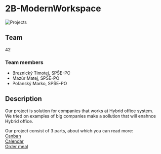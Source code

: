 # 2B-ModernWorkspace
![Projects](https://user-images.githubusercontent.com/41269745/115910456-23909300-a46d-11eb-97a0-1df7472018d4.png)

## Team

42

### Team members

- Breznický Timotej, SPŠE-PO
- Mazúr Matej, SPŠE-PO
- Poľanský Marko, SPŠE-PO

## Description

Our project is solution for companies that works at Hybrid office system. We tried on examples of big companies make a sollution that will enahnce Hybrid office.

Our project consist of 3 parts, about which you can read more:  
[Canban](https://github.com/42-HackKosice/2B-ModernWorkspace/blob/main/Canban/ReadMe.md)  
[Calendar](https://github.com/42-HackKosice/2B-ModernWorkspace/blob/main/Calendar/README.md)  
[Order meal](https://github.com/42-HackKosice/1B-OrderMealApp/blob/main/README.md)